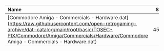 |Name|Size|
|:---|---:|
|[Commodore Amiga - Commercials - Hardware.dat](https://raw.githubusercontent.com/open-retrogaming-archive/dat-catalog/main/root/basic/TOSEC-PIX/Commodore/Amiga/Commercials/Hardware/Commodore Amiga - Commercials - Hardware.dat)|4563|
